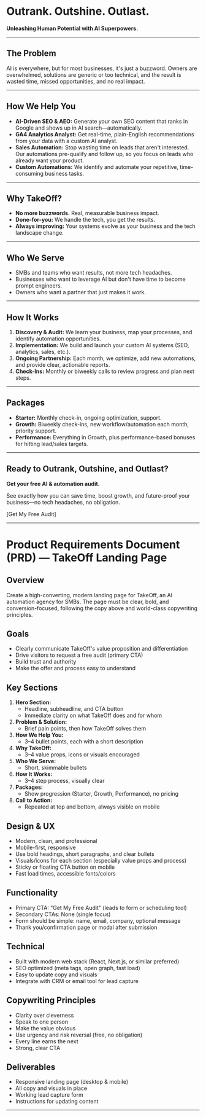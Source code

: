 # Outrank. Outshine. Outlast.

**Unleashing Human Potential with AI Superpowers.**

---

## The Problem
AI is everywhere, but for most businesses, it's just a buzzword. Owners are overwhelmed, solutions are generic or too technical, and the result is wasted time, missed opportunities, and no real impact.

---

## How We Help You
- **AI-Driven SEO & AEO:** Generate your own SEO content that ranks in Google and shows up in AI search—automatically.
- **GA4 Analytics Analyst:** Get real-time, plain-English recommendations from your data with a custom AI analyst.
- **Sales Automation:** Stop wasting time on leads that aren't interested. Our automations pre-qualify and follow up, so you focus on leads who already want your product.
- **Custom Automations:** We identify and automate your repetitive, time-consuming business tasks.

---

## Why TakeOff?
- **No more buzzwords.** Real, measurable business impact.
- **Done-for-you:** We handle the tech, you get the results.
- **Always improving:** Your systems evolve as your business and the tech landscape change.

---

## Who We Serve
- SMBs and teams who want results, not more tech headaches.
- Businesses who want to leverage AI but don't have time to become prompt engineers.
- Owners who want a partner that just makes it work.

---

## How It Works
1. **Discovery & Audit:** We learn your business, map your processes, and identify automation opportunities.
2. **Implementation:** We build and launch your custom AI systems (SEO, analytics, sales, etc.).
3. **Ongoing Partnership:** Each month, we optimize, add new automations, and provide clear, actionable reports.
4. **Check-Ins:** Monthly or biweekly calls to review progress and plan next steps.

---

## Packages
- **Starter:** Monthly check-in, ongoing optimization, support.
- **Growth:** Biweekly check-ins, new workflow/automation each month, priority support.
- **Performance:** Everything in Growth, plus performance-based bonuses for hitting lead/sales targets.

---

## Ready to Outrank, Outshine, and Outlast?

**Get your free AI & automation audit.**

See exactly how you can save time, boost growth, and future-proof your business—no tech headaches, no obligation.

[Get My Free Audit]

---

# Product Requirements Document (PRD) — TakeOff Landing Page

## Overview
Create a high-converting, modern landing page for TakeOff, an AI automation agency for SMBs. The page must be clear, bold, and conversion-focused, following the copy above and world-class copywriting principles.

## Goals
- Clearly communicate TakeOff's value proposition and differentiation
- Drive visitors to request a free audit (primary CTA)
- Build trust and authority
- Make the offer and process easy to understand

## Key Sections
1. **Hero Section:**
   - Headline, subheadline, and CTA button
   - Immediate clarity on what TakeOff does and for whom
2. **Problem & Solution:**
   - Brief pain points, then how TakeOff solves them
3. **How We Help You:**
   - 3–4 bullet points, each with a short description
4. **Why TakeOff:**
   - 3–4 value props, icons or visuals encouraged
5. **Who We Serve:**
   - Short, skimmable bullets
6. **How It Works:**
   - 3–4 step process, visually clear
7. **Packages:**
   - Show progression (Starter, Growth, Performance), no pricing
8. **Call to Action:**
   - Repeated at top and bottom, always visible on mobile

## Design & UX
- Modern, clean, and professional
- Mobile-first, responsive
- Use bold headings, short paragraphs, and clear bullets
- Visuals/icons for each section (especially value props and process)
- Sticky or floating CTA button on mobile
- Fast load times, accessible fonts/colors

## Functionality
- Primary CTA: "Get My Free Audit" (leads to form or scheduling tool)
- Secondary CTAs: None (single focus)
- Form should be simple: name, email, company, optional message
- Thank you/confirmation page or modal after submission

## Technical
- Built with modern web stack (React, Next.js, or similar preferred)
- SEO optimized (meta tags, open graph, fast load)
- Easy to update copy and visuals
- Integrate with CRM or email tool for lead capture

## Copywriting Principles
- Clarity over cleverness
- Speak to one person
- Make the value obvious
- Use urgency and risk reversal (free, no obligation)
- Every line earns the next
- Strong, clear CTA

## Deliverables
- Responsive landing page (desktop & mobile)
- All copy and visuals in place
- Working lead capture form
- Instructions for updating content

---

